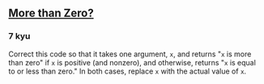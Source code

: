 <h2><a href=https://www.codewars.com/kata/55a710b462afc49a540000b9/train/java target="_blank">More than Zero?</a></h2><h3>7 kyu</h3><p>Correct this code so that it takes one argument, <code>x</code>, and returns "<code>x</code> is more than zero" if <code>x</code> is positive (and nonzero), and otherwise, returns "<code>x</code> is equal to or less than zero." In both cases, replace <code>x</code> with the actual value of <code>x</code>.</p>